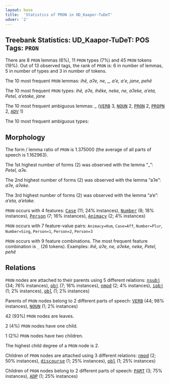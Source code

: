 ```yaml
---
layout: base
title:  'Statistics of PRON in UD_Kaapor-TuDeT'
udver: '2'
---
```


## Treebank Statistics: UD_Kaapor-TuDeT: POS Tags: `PRON`

There are 8 `PRON` lemmas (6%), 11 `PRON` types (7%) and 45 `PRON` tokens (19%).
Out of 13 observed tags, the rank of `PRON` is: 6 in number of lemmas, 5 in number of types and 3 in number of tokens.

The 10 most frequent `PRON` lemmas: <em>ihẽ, aʔe, ne, _, a’e, a'e, jane, pehẽ</em>

The 10 most frequent `PRON` types:  <em>ihẽ, aʔe, ihẽke, neke, ne, aʔeke, a’eta, Peteĩ, a’etake, jane</em>

The 10 most frequent ambiguous lemmas: <em>_</em> (<tt><a href="urb_tudet-pos-VERB.html">VERB</a></tt> 3, <tt><a href="urb_tudet-pos-NOUN.html">NOUN</a></tt> 2, <tt><a href="urb_tudet-pos-PRON.html">PRON</a></tt> 2, <tt><a href="urb_tudet-pos-PROPN.html">PROPN</a></tt> 2, <tt><a href="urb_tudet-pos-ADV.html">ADV</a></tt> 1)

The 10 most frequent ambiguous types:  



## Morphology

The form / lemma ratio of `PRON` is 1.375000 (the average of all parts of speech is 1.162963).

The 1st highest number of forms (2) was observed with the lemma “_”: <em>Peteĩ, aʔe</em>.

The 2nd highest number of forms (2) was observed with the lemma “aʔe”: <em>aʔe, aʔeke</em>.

The 3rd highest number of forms (2) was observed with the lemma “a’e”: <em>a’eta, a’etake</em>.

`PRON` occurs with 4 features: <tt><a href="urb_tudet-feat-Case.html">Case</a></tt> (11; 24% instances), <tt><a href="urb_tudet-feat-Number.html">Number</a></tt> (8; 18% instances), <tt><a href="urb_tudet-feat-Person.html">Person</a></tt> (7; 16% instances), <tt><a href="urb_tudet-feat-Animacy.html">Animacy</a></tt> (2; 4% instances)

`PRON` occurs with 7 feature-value pairs: `Animacy=Hum`, `Case=Aff`, `Number=Plur`, `Number=Sing`, `Person=1`, `Person=2`, `Person=3`

`PRON` occurs with 9 feature combinations.
The most frequent feature combination is `_` (26 tokens).
Examples: <em>ihẽ, aʔe, ne, aʔeke, neke, Peteĩ, pehẽ</em>


## Relations

`PRON` nodes are attached to their parents using 5 different relations: <tt><a href="urb_tudet-dep-nsubj.html">nsubj</a></tt> (34; 76% instances), <tt><a href="urb_tudet-dep-obj.html">obj</a></tt> (7; 16% instances), <tt><a href="urb_tudet-dep-nmod.html">nmod</a></tt> (2; 4% instances), <tt><a href="urb_tudet-dep-iobj.html">iobj</a></tt> (1; 2% instances), <tt><a href="urb_tudet-dep-obl.html">obl</a></tt> (1; 2% instances)

Parents of `PRON` nodes belong to 2 different parts of speech: <tt><a href="urb_tudet-pos-VERB.html">VERB</a></tt> (44; 98% instances), <tt><a href="urb_tudet-pos-NOUN.html">NOUN</a></tt> (1; 2% instances)

42 (93%) `PRON` nodes are leaves.

2 (4%) `PRON` nodes have one child.

1 (2%) `PRON` nodes have two children.

The highest child degree of a `PRON` node is 2.

Children of `PRON` nodes are attached using 3 different relations: <tt><a href="urb_tudet-dep-nmod.html">nmod</a></tt> (2; 50% instances), <tt><a href="urb_tudet-dep-discourse.html">discourse</a></tt> (1; 25% instances), <tt><a href="urb_tudet-dep-obl.html">obl</a></tt> (1; 25% instances)

Children of `PRON` nodes belong to 2 different parts of speech: <tt><a href="urb_tudet-pos-PART.html">PART</a></tt> (3; 75% instances), <tt><a href="urb_tudet-pos-ADP.html">ADP</a></tt> (1; 25% instances)

